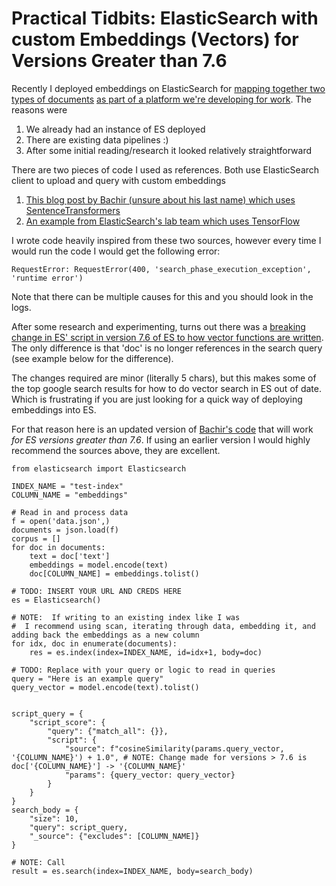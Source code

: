 # Practical Tidbits: ElasticSearch with custom Embeddings (Vectors) for Versions Greater than 7.6

Recently I deployed embeddings on ElasticSearch for [mapping together two types of documents](https://felixlabelle.github.io/2023/12/18/text-similarity-tasks.html#mapping) [as part of a platform we're developing for work](https://www.pwc.com/us/en/products/risk-link.html). The reasons were
1. We already had an instance of ES deployed
2. There are existing data pipelines :)
3. After some initial reading/research it looked relatively straightforward

There are two pieces of code I used as references. Both use ElasticSearch client to upload and query with custom embeddings
1. [This blog post by Bachir (unsure about his last name) which uses SentenceTransformers](https://dzlab.github.io/nlp/2021/08/09/elasticsearch_bert/)
2. [An example from ElasticSearch's lab team which uses TensorFlow](https://github.com/jtibshirani/text-embeddings)

I wrote code heavily inspired from these two sources, however every time I would run the code I would get the following error:

```
RequestError: RequestError(400, 'search_phase_execution_exception', 'runtime error')
```

Note that there can be multiple causes for this and you should look in the logs.

After some research and experimenting, turns out there was a [breaking change in ES' script in version 7.6 of ES to how vector functions are written](https://www.elastic.co/guide/en/elasticsearch/reference/7.17/breaking-changes-7.6.html#_update_to_vector_function_signatures).  The only difference is that
'doc' is no longer references in the search query (see example below for the difference).

The changes required are minor (literally 5 chars), but this makes some of the top google search results for how to do vector search in ES out of date. Which is frustrating if you are just looking for a quick way of deploying embeddings into ES.

For that reason here is an updated version of [Bachir's code](https://dzlab.github.io/nlp/2021/08/09/elasticsearch_bert/) that will work *for ES versions greater than 7.6*. If using an earlier version I would highly recommend the sources above, they are excellent.

```
from elasticsearch import Elasticsearch

INDEX_NAME = "test-index"
COLUMN_NAME = "embeddings"

# Read in and process data
f = open('data.json',)
documents = json.load(f)
corpus = []
for doc in documents:
    text = doc['text']
    embeddings = model.encode(text)
    doc[COLUMN_NAME] = embeddings.tolist()

# TODO: INSERT YOUR URL AND CREDS HERE
es = Elasticsearch()

# NOTE:  If writing to an existing index like I was
#  I recommend using scan, iterating through data, embedding it, and adding back the embeddings as a new column
for idx, doc in enumerate(documents):
    res = es.index(index=INDEX_NAME, id=idx+1, body=doc)

# TODO: Replace with your query or logic to read in queries
query = "Here is an example query"
query_vector = model.encode(text).tolist()


script_query = {
    "script_score": {
        "query": {"match_all": {}},
        "script": {
            "source": f"cosineSimilarity(params.query_vector, '{COLUMN_NAME}') + 1.0", # NOTE: Change made for versions > 7.6 is doc['{COLUMN_NAME}'] -> '{COLUMN_NAME}'
            "params": {query_vector: query_vector}
        }
    }
}
search_body = {
    "size": 10,
    "query": script_query,
    "_source": {"excludes": [COLUMN_NAME]}
}

# NOTE: Call
result = es.search(index=INDEX_NAME, body=search_body)

```
